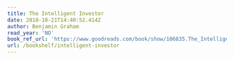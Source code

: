 ```yaml
---
title: The Intelligent Investor
date: 2018-10-21T14:40:52.414Z
author: Benjamin Graham
read_year: 'NO'
book_ref_url: 'https://www.goodreads.com/book/show/106835.The_Intelligent_Investor'
url: /bookshelf/intelligent-investor
---
```


